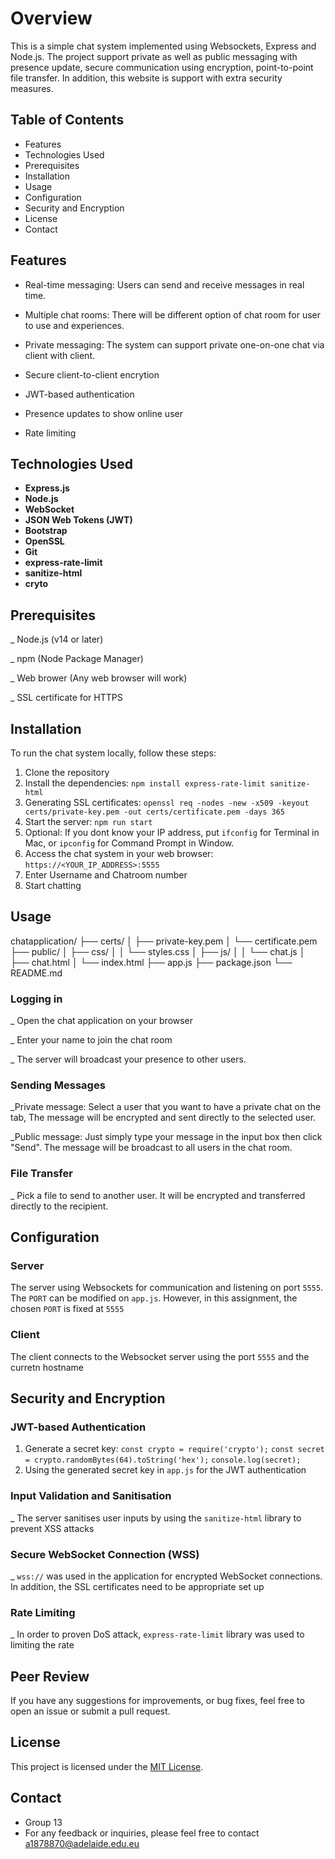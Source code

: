 # Overview

This is a simple chat system implemented using Websockets, Express and Node.js. The project support private as well as public messaging with presence update, secure communication using encryption, point-to-point file transfer. In addition, this website is support with extra security measures.

## Table of Contents

- Features
- Technologies Used
- Prerequisites
- Installation
- Usage
- Configuration
- Security and Encryption
- License
- Contact

## Features
- Real-time messaging: Users can send and receive messages in real time.
  
- Multiple chat rooms: There will be different option of chat room for user to use and experiences.
  
- Private messaging: The system can support private one-on-one chat via client with client.
  
- Secure client-to-client encrytion

- JWT-based authentication

- Presence updates to show online user

- Rate limiting

## Technologies Used
- **Express.js**
- **Node.js**
- **WebSocket**
- **JSON Web Tokens (JWT)**
- **Bootstrap**
- **OpenSSL**
- **Git**
- **express-rate-limit**
- **sanitize-html**
- **cryto**


## Prerequisites

_ Node.js (v14 or later)

_ npm (Node Package Manager)

_ Web brower (Any web browser will work)

_ SSL certificate for HTTPS

## Installation
To run the chat system locally, follow these steps:

1. Clone the repository
2. Install the dependencies: `npm install express-rate-limit sanitize-html`
3. Generating SSL certificates: `openssl req -nodes -new -x509 -keyout certs/private-key.pem -out certs/certificate.pem -days 365`
4. Start the server: `npm run start`
5. Optional: If you dont know your IP address, put `ifconfig` for Terminal in Mac, or `ipconfig` for Command Prompt in Window.
6. Access the chat system in your web browser: `https://<YOUR_IP_ADDRESS>:5555` 
7. Enter Username and Chatroom number
8. Start chatting

## Usage
chatapplication/
├── certs/
│   ├── private-key.pem
│   └── certificate.pem
├── public/
│   ├── css/
│   │   └── styles.css
│   ├── js/
│   │   └── chat.js
│   ├── chat.html
│   └── index.html
├── app.js
├── package.json
└── README.md

### Logging in

_ Open the chat application on your browser

_ Enter your name to join the chat room

_ The server will broadcast your presence to other users.

### Sending Messages

_Private message: Select a user that you want to have a private chat on the tab, The message will be encrypted and sent directly to the selected user.

_Public message: Just simply type your message in the input box then click "Send". The message will be broadcast to all users in the chat room.

### File Transfer

_ Pick a file to send to another user. It will be encrypted and transferred directly to the recipient.

## Configuration 
### Server
The server using Websockets for communication and listening on port `5555`. The `PORT` can be modified on `app.js`. However, in this assignment, the chosen `PORT` is fixed at `5555`
### Client
The client connects to the Websocket server using the port `5555` and the curretn hostname

## Security and Encryption 
### JWT-based Authentication
1. Generate a secret key:
`const crypto = require('crypto');`
`const secret = crypto.randomBytes(64).toString('hex');`
`console.log(secret); `
2. Using the generated secret key in `app.js` for the JWT authentication
### Input Validation and Sanitisation
_ The server sanitises user inputs by using the `sanitize-html` library to prevent XSS attacks
### Secure WebSocket Connection (WSS)
_ `wss://` was used in the application for encrypted WebSocket connections. In addition, the SSL certificates need to be appropriate set up
### Rate Limiting
_ In order to proven DoS attack, `express-rate-limit` library was used to limiting the rate

## Peer Review
 If you have any suggestions for improvements, or bug fixes, feel free to open an issue or submit a pull request.

## License
This project is licensed under the [MIT License](https://opensource.org/licenses/MIT). 

## Contact
- Group 13 
- For any feedback or inquiries, please feel free to contact a1878870@adelaide.edu.eu

